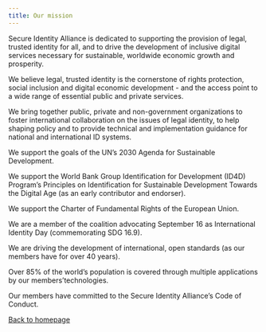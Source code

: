 ```yaml
---
title: Our mission
---
```


Secure Identity Alliance is dedicated to supporting the provision of legal, trusted identity for all, and to drive the development of inclusive digital services necessary for sustainable, worldwide economic growth and prosperity.

We believe legal, trusted identity is the cornerstone of rights protection, social inclusion and digital economic development - and the access point to a wide range of essential public and private services.

We bring together public, private and non-government organizations to foster international collaboration on the issues of legal identity, to help shaping policy and to provide technical and implementation guidance for national and international ID systems.

We support the goals of the UN’s 2030 Agenda for Sustainable Development.

We support the World Bank Group Identification for Development (ID4D) Program’s Principles on Identification for Sustainable Development Towards the Digital Age (as an early contributor and endorser).

We support the Charter of Fundamental Rights of the European Union.

We are a member of the coalition advocating September 16 as International Identity Day (commemorating SDG 16.9).

We are driving the development of international, open standards (as our members have for over 40 years).

Over 85% of the world’s population is covered through multiple applications by our members’technologies.

Our members have committed to the Secure Identity Alliance’s Code of Conduct.

[Back to homepage](/)


